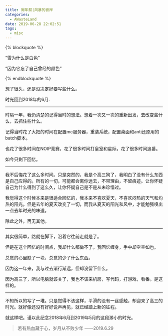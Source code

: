 ```yaml
---
title: 周年祭|风暴的彼岸
categories:
  - AWasteLand
date: 2019-06-28 22:02:51
tags:
  - misc
---
```


{% blockquote %}

“雪为什么是白色”

“因为它忘了自己曾经的颜色”

{% endblockquote %}

<!---more--->

想了很久，还是没决定好要写些什么。

时光回到2018年的6月.

---

时隔一年，我仍清楚的记得当时的想法。想着一次又一次的重新出发，去改变些什么，去抓住些什么。

记得当时花了大把的时间在配置mc服务器，重装系统，配置桌面和anti还原用的batch脚本。

也花了很多时间在NOIP竞赛，花了很多时间打皇室和星际，花了很多时间追番。

如今只剩下回忆。

---

我不后悔花了这么多时间。只是突然的，我是个高三狗了，我明白了没有什么东西是自己应得的。所有的一切，可能都会离你远去，不带理由，不留痕迹。让你怀疑自己为什么得到了这么久，让你怀疑自己是不是从未珍惜过。

我觉得这个时候本来是很适合回忆的，我本来不喜欢夏天，不喜欢闷热的天气和灼热的阳光。但是去年的夏天改变了一切，而我从夏天的阳光和风中，才能勉强嗅出一点去年时光的味道。

除此之外，再无其他。

---

其实很简单，路就在脚下，沿着它往前走就是了。

但是在这个回忆的时间点，我却什么都做不了。我回忆缠身，手中却空空如也。

总觉的心里缺了一块，总觉的少了什么东西。

因为这一年来，我与过去渐行渐远，但却没留下什么。

因为高三了，所以电脑就该关了，我也不该来机房，写代码，打游戏，看番。是这样的。

---

不知所以的写了一堆。只是觉得不该这样，平滑的没有一丝感触，却迎来了高三的时光。就好像还没有好好说声再见，就已经踏上新的征程。

就这样吧。谨以此纪念2018年6月到2019年5月的这段渺小的时光。

> 若有热血藏于心，岁月从不败少年 ——2019.6.29
